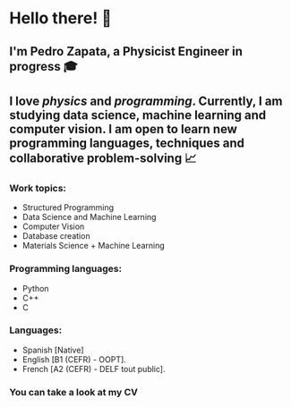 # Hello there! 👋
## I'm Pedro Zapata, a **Physicist Engineer** in progress 🎓
## I love *physics* and *programming*. Currently, I am studying data science, machine learning and computer vision. I am open to learn new programming languages, techniques and collaborative problem-solving 📈



### Work topics:
- Structured Programming
- Data Science and Machine Learning
- Computer Vision
- Database creation
- Materials Science + Machine Learning

### Programming languages:
- Python
- C++
- C

### Languages:
- Spanish [Native]
- English [B1 (CEFR) - OOPT].
- French [A2 (CEFR) - DELF tout public].

### You can take a look at my CV
[clic here]: https://alumnosuady-my.sharepoint.com/:b:/g/personal/a15003561_alumnos_uady_mx/EcZCDW9MM89ClXpnaGsqwWoBJNheHZKODZWDEQ3uqfomFw?e=rqW74m



<!--
**PeterZH20/PeterZH20** is a ✨ _special_ ✨ repository because its `README.md` (this file) appears on your GitHub profile.

Here are some ideas to get you started:

- 🔭 I’m currently working on ...
- 🌱 I’m currently learning ...
- 👯 I’m looking to collaborate on ...
- 🤔 I’m looking for help with ...
- 💬 Ask me about ...
- 📫 How to reach me: ...
- 😄 Pronouns: ...
- ⚡ Fun fact: ...
-->
